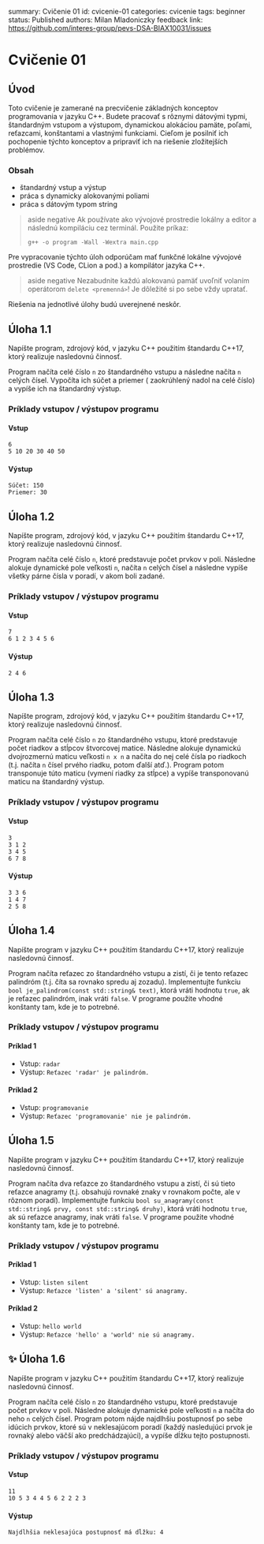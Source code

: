 summary: Cvičenie 01
id: cvicenie-01
categories: cvicenie
tags: beginner
status: Published
authors: Milan Mladoniczky
feedback link: https://github.com/interes-group/pevs-DSA-BIAX10031/issues

# Cvičenie 01

<!-- ------------------------ -->

## Úvod

Toto cvičenie je zamerané na precvičenie základných konceptov programovania v jazyku C++. Budete pracovať s rôznymi
dátovými typmi, štandardným vstupom a výstupom, dynamickou alokáciou pamäte, poľami, reťazcami,
konštantami a vlastnými funkciami. Cieľom je posilniť ich pochopenie týchto konceptov a pripraviť ich na riešenie
zložitejších problémov.

### Obsah

- štandardný vstup a výstup
- práca s dynamicky alokovanými poliami
- práca s dátovým typom string

> aside negative
> Ak používate ako vývojové prostredie lokálny a editor a následnú kompiláciu cez terminál. Použite príkaz:
> ```shell
> g++ -o program -Wall -Wextra main.cpp
> ```

Pre vypracovanie týchto úloh odporúčam mať funkčné lokálne vývojové prostredie (VS Code, CLion a pod.) a kompilátor
jazyka C++.

> aside negative
> Nezabudnite každú alokovanú pamäť uvoľniť volaním operátorom `delete <premenná>`! Je dôležité si po sebe vždy
> upratať.

Riešenia na jednotlivé úlohy budú uverejnené neskôr.

<!-- ------------------------ -->

## Úloha 1.1

Napíšte program, zdrojový kód, v jazyku C++ použitím štandardu C++17, ktorý realizuje nasledovnú činnosť.

Program načíta celé číslo `n` zo štandardného vstupu a následne načíta `n` celých čísel. Vypočíta ich súčet a priemer (
zaokrúhlený nadol na celé číslo) a vypíše ich na štandardný výstup.

### Príklady vstupov / výstupov programu

#### Vstup

```text
6
5 10 20 30 40 50
```

#### Výstup

```text
Súčet: 150 
Priemer: 30
```

<!-- ------------------------ -->

## Úloha 1.2

Napíšte program, zdrojový kód, v jazyku C++ použitím štandardu C++17, ktorý realizuje nasledovnú činnosť.

Program načíta celé číslo `n`, ktoré predstavuje počet prvkov v poli. Následne alokuje dynamické pole veľkosti `n`,
načíta `n` celých čísel a následne vypíše všetky párne čísla v poradí, v akom boli zadané.

### Príklady vstupov / výstupov programu

#### Vstup

```text
7
6 1 2 3 4 5 6
```

#### Výstup

```text
2 4 6
```

<!-- ------------------------ -->

## Úloha 1.3

Napíšte program, zdrojový kód, v jazyku C++ použitím štandardu C++17, ktorý realizuje nasledovnú činnosť.

Program načíta celé číslo `n` zo štandardného vstupu, ktoré predstavuje počet riadkov a stĺpcov štvorcovej matice.
Následne alokuje dynamickú dvojrozmernú maticu veľkosti `n x n` a načíta do nej celé čísla po riadkoch (t.j. načíta `n`
čísel prvého riadku, potom ďalší atď.). Program potom transponuje túto maticu (vymení riadky za stĺpce) a vypíše
transponovanú maticu na štandardný výstup.

### Príklady vstupov / výstupov programu

#### Vstup

```text
3
3 1 2
3 4 5
6 7 8
```

#### Výstup

```text
3 3 6
1 4 7
2 5 8
```

<!-- ------------------------ -->

## Úloha 1.4

Napíšte program v jazyku C++ použitím štandardu C++17, ktorý realizuje nasledovnú činnosť.

Program načíta reťazec zo štandardného vstupu a zistí, či je tento reťazec palindróm (t.j. číta sa rovnako spredu aj
zozadu). Implementujte funkciu `bool je_palindrom(const std::string& text)`, ktorá vráti hodnotu `true`, ak je reťazec
palindróm, inak vráti `false`. V programe použite vhodné konštanty tam, kde je to potrebné.

### Príklady vstupov / výstupov programu

#### Príklad 1

- Vstup: `radar`
- Výstup: `Reťazec 'radar' je palindróm.`

#### Príklad 2

- Vstup: `programovanie`
- Výstup: `Reťazec 'programovanie' nie je palindróm.`

<!-- ------------------------ -->

## Úloha 1.5

Napíšte program v jazyku C++ použitím štandardu C++17, ktorý realizuje nasledovnú činnosť.

Program načíta dva reťazce zo štandardného vstupu a zistí, či sú tieto reťazce anagramy (t.j. obsahujú rovnaké znaky v
rovnakom počte, ale v rôznom poradí). Implementujte funkciu
`bool su_anagramy(const std::string& prvy, const std::string& druhy)`, ktorá vráti hodnotu `true`, ak sú reťazce
anagramy, inak vráti `false`. V programe použite vhodné konštanty tam, kde je to potrebné.

### Príklady vstupov / výstupov programu

#### Príklad 1

- Vstup: `listen silent`
- Výstup: `Reťazce 'listen' a 'silent' sú anagramy.`

#### Príklad 2

- Vstup: `hello world`
- Výstup: `Reťazce 'hello' a 'world' nie sú anagramy.`

## ✨ Úloha 1.6

Napíšte program v jazyku C++ použitím štandardu C++17, ktorý realizuje nasledovnú činnosť.

Program načíta celé číslo `n` zo štandardného vstupu, ktoré predstavuje počet prvkov v poli. Následne alokuje dynamické
pole veľkosti `n` a načíta do neho `n` celých čísel. Program potom nájde najdlhšiu postupnosť po sebe idúcich prvkov,
ktoré sú v neklesajúcom poradí (každý nasledujúci prvok je rovnaký alebo väčší ako predchádzajúci), a vypíše dĺžku tejto
postupnosti.

### Príklady vstupov / výstupov programu

#### Vstup

```text
11
10 5 3 4 4 5 6 2 2 2 3
```

#### Výstup

```text
Najdlhšia neklesajúca postupnosť má dĺžku: 4
```
